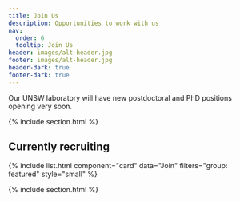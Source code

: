 ```yaml
---
title: Join Us
description: Opportunities to work with us
nav:
  order: 6
  tooltip: Join Us
header: images/alt-header.jpg
footer: images/alt-header.jpg
header-dark: true
footer-dark: true
---
```


Our UNSW laboratory will have new postdoctoral and PhD positions opening very soon.

{% include section.html %}

## Currently recruiting

{% include list.html component="card" data="Join" filters="group: featured" style="small" %}

{% include section.html %}
